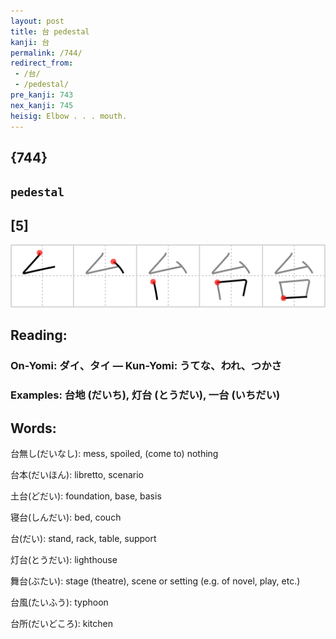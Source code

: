 ```yaml
---
layout: post
title: 台 pedestal
kanji: 台
permalink: /744/
redirect_from:
 - /台/
 - /pedestal/
pre_kanji: 743
nex_kanji: 745
heisig: Elbow . . . mouth.
---
```


## {744}

## `pedestal`

## [5]

<div class="stroke"><img src="../images/E58FB0.png" /></div>

## Reading:

### On-Yomi: ダイ、タイ &mdash; Kun-Yomi: うてな、われ、つかさ

### Examples: 台地 (だいち), 灯台 (とうだい), 一台 (いちだい)

## Words:

台無し(だいなし): mess, spoiled, (come to) nothing

台本(だいほん): libretto, scenario

土台(どだい): foundation, base, basis

寝台(しんだい): bed, couch

台(だい): stand, rack, table, support

灯台(とうだい): lighthouse

舞台(ぶたい): stage (theatre), scene or setting (e.g. of novel, play, etc.)

台風(たいふう): typhoon

台所(だいどころ): kitchen
